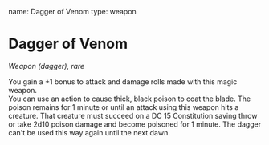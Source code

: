 name: Dagger of Venom
type: weapon

# Dagger of Venom 
_Weapon (dagger), rare_ 

You gain a +1 bonus to attack and damage rolls made with this magic weapon.    
You can use an action to cause thick, black poison to coat the blade. The poison remains for 1 minute or until an attack using this weapon hits a creature. That creature must succeed on a DC 15 Constitution saving throw or take 2d10 poison damage and become poisoned for 1 minute. The dagger can't be used this way again until the next dawn. 
